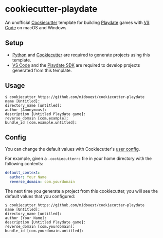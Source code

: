 # cookiecutter-playdate

An unofficial [Cookiecutter](https://cookiecutter.readthedocs.io/en/stable/) template for building [Playdate](https://play.date) games with [VS Code](https://code.visualstudio.com) on macOS and Windows.

## Setup

- [Python](https://www.python.org) and [Cookiecutter](https://cookiecutter.readthedocs.io/en/stable/) are required to generate projects using this template.
- [VS Code](https://code.visualstudio.com) and the [Playdate SDK](https://play.date/dev/) are required to develop projects generated from this template.

## Usage

```shell
$ cookiecutter https://github.com/midouest/cookiecutter-playdate
name [Untitled]:
directory_name [untitled]:
author [Anonymous]:
description [Untitled Playdate game]:
reverse_domain [com.example]:
bundle_id [com.example.untitled]:
```

## Config

You can change the default values with Cookiecutter's [user config](https://cookiecutter.readthedocs.io/en/stable/advanced/user_config.html).

For example, given a `.cookiecutterrc` file in your home directory with the following contents:

```yaml
default_context:
  author: Your Name
  reverse_domain: com.yourdomain
```

The next time you generate a project from this cookiecutter, you will see the default values that you configured:

```shell
$ cookiecutter https://github.com/midouest/cookiecutter-playdate
name [Untitled]:
directory_name [untitled]:
author [Your Name]:
description [Untitled Playdate game]:
reverse_domain [com.yourdomain]:
bundle_id [com.yourdomain.untitled]:
```
